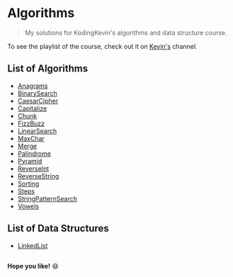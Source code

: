 # Algorithms
>My solutions for KodingKevin's algorithms and data structure course.    

To see the playlist of the course, check out it on [Kevin's](https://www.youtube.com/playlist?list=PLn2ipk-jqgZiAHiA70hOxAj8RMUeqYNK3) channel.

## List of Algorithms
- [Anagrams](https://github.com/lutilipe/Algorithms/blob/master/anagrams/index.js)
- [BinarySearch](https://github.com/lutilipe/Algorithms/blob/master/binarySearch/index.js)
- [CaesarCipher](https://github.com/lutilipe/Algorithms/blob/master/caesarCipher/index.js)
- [Capitalize](https://github.com/lutilipe/Algorithms/blob/master/capitalize/index.js)
- [Chunk](https://github.com/lutilipe/Algorithms/blob/master/chunk/index.js)
- [FizzBuzz](https://github.com/lutilipe/Algorithms/blob/master/fizzbuzz/index.js)
- [LinearSearch](https://github.com/lutilipe/Algorithms/blob/master/linearSearch/index.js)
- [MaxChar](https://github.com/lutilipe/Algorithms/blob/master/maxChar/index.js)
- [Merge](https://github.com/lutilipe/Algorithms/blob/master/merge/index.js)
- [Palindrome](https://github.com/lutilipe/Algorithms/blob/master/palindrome/index.js)
- [Pyramid](https://github.com/lutilipe/Algorithms/blob/master/pyramid/index.js)
- [ReverseInt](https://github.com/lutilipe/Algorithms/blob/master/reverseInt/index.js)
- [ReverseString](https://github.com/lutilipe/Algorithms/blob/master/reverseString/index.js)
- [Sorting](https://github.com/lutilipe/Algorithms/blob/master/sorting/index.js)
- [Steps](https://github.com/lutilipe/Algorithms/blob/master/steps/index.js)
- [StringPatternSearch](https://github.com/lutilipe/Algorithms/blob/master/stringPatternSearch/index.js)
- [Vowels](https://github.com/lutilipe/Algorithms/blob/master/vowels/index.js)

## List of Data Structures
- [LinkedList](https://github.com/lutilipe/Algorithms/blob/master/linked-list/index.js)
##  
**Hope you like!** :smile:

